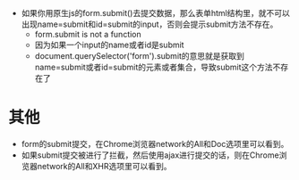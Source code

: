 * 如果你用原生js的form.submit()去提交数据，那么表单html结构里，就不可以出现name=submit和id=submit的input，否则会提示submit方法不存在。
    - form.submit is not a function
    - 因为如果一个input的name或者id是submit
    - document.querySelector('form').submit的意思就是获取到name=submit或者id=submit的元素或者集合，导致submit这个方法不存在了

# 其他
* form的submit提交，在Chrome浏览器network的All和Doc选项里可以看到。
* 如果submit提交被进行了拦截，然后使用ajax进行提交的话，则在Chrome浏览器network的All和XHR选项里可以看到。
